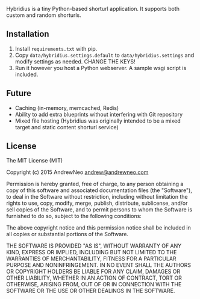 Hybridius is a tiny Python-based shorturl application. It supports both custom and random shorturls.


Installation
---
1. Install `requirements.txt` with pip.
2. Copy `data/hybridius.settings.default` to `data/hybridius.settings` and modify settings as needed. CHANGE THE KEYS!
3. Run it however you host a Python webserver. A sample wsgi script is included.


Future
---
* Caching (in-memory, memcached, Redis)
* Ability to add extra blueprints without interfering with Git repository
* Mixed file hosting (Hybridius was originally intended to be a mixed target and static content shorturl service)


License
---

The MIT License (MIT)

Copyright (c) 2015 AndrewNeo <andrew@andrewneo.com>

Permission is hereby granted, free of charge, to any person obtaining a copy
of this software and associated documentation files (the "Software"), to deal
in the Software without restriction, including without limitation the rights
to use, copy, modify, merge, publish, distribute, sublicense, and/or sell
copies of the Software, and to permit persons to whom the Software is
furnished to do so, subject to the following conditions:

The above copyright notice and this permission notice shall be included in
all copies or substantial portions of the Software.

THE SOFTWARE IS PROVIDED "AS IS", WITHOUT WARRANTY OF ANY KIND, EXPRESS OR
IMPLIED, INCLUDING BUT NOT LIMITED TO THE WARRANTIES OF MERCHANTABILITY,
FITNESS FOR A PARTICULAR PURPOSE AND NONINFRINGEMENT. IN NO EVENT SHALL THE
AUTHORS OR COPYRIGHT HOLDERS BE LIABLE FOR ANY CLAIM, DAMAGES OR OTHER
LIABILITY, WHETHER IN AN ACTION OF CONTRACT, TORT OR OTHERWISE, ARISING FROM,
OUT OF OR IN CONNECTION WITH THE SOFTWARE OR THE USE OR OTHER DEALINGS IN
THE SOFTWARE.
